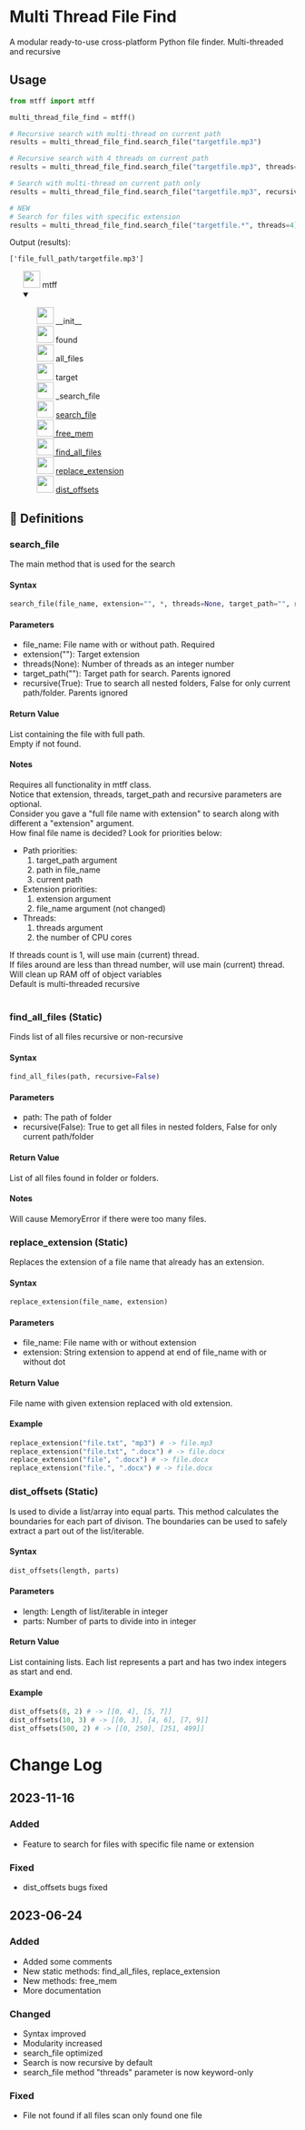 # Multi Thread File Find
A modular ready-to-use cross-platform Python file finder. Multi-threaded and recursive

## Usage
```python
from mtff import mtff

multi_thread_file_find = mtff()

# Recursive search with multi-thread on current path
results = multi_thread_file_find.search_file("targetfile.mp3")

# Recursive search with 4 threads on current path
results = multi_thread_file_find.search_file("targetfile.mp3", threads=4)

# Search with multi-thread on current path only
results = multi_thread_file_find.search_file("targetfile.mp3", recursive=False)

# NEW
# Search for files with specific extension
results = multi_thread_file_find.search_file("targetfile.*", threads=4)
```
Output (results):
```
['file_full_path/targetfile.mp3']
```

<ul>
  <li type="none">
    <img src="https://cdn-icons-png.flaticon.com/512/2809/2809229.png" raw=true style="width: 30px;height: 30px;" />
    <span>mtff</span>
    <details open>
      <summary></summary>
      <ul>
        <li type="none">
          <img src="https://cdn-icons-png.flaticon.com/512/3199/3199560.png" raw=true style="width: 30px;height: 30px;" />
          <span>__init__</span>
        </li>
        <li type="none">
          <img src="https://cdn-icons-png.flaticon.com/512/1827/1827800.png" raw=true style="width: 30px;height: 30px;" />
          <span>found</span>
        </li>
        <li type="none">
          <img src="https://cdn-icons-png.flaticon.com/512/1827/1827800.png" raw=true style="width: 30px;height: 30px;" />
          <span>all_files</span>
        </li>
        <li type="none">
          <img src="https://cdn-icons-png.flaticon.com/512/1827/1827800.png" raw=true style="width: 30px;height: 30px;" />
          <span>target</span>
        </li>
        <li type="none">
          <img src="https://cdn-icons-png.flaticon.com/512/3199/3199560.png" raw=true style="width: 30px;height: 30px;" />
          <span>_search_file</span>
        </li>
        <li type="none">
          <img src="https://cdn-icons-png.flaticon.com/512/3199/3199560.png" raw=true style="width: 30px;height: 30px;" />
          <a href="https://github.com/DarkMode49/Multi_Thread_File_Find#search_file">search_file</span>
        </li>
        <li type="none">
          <img src="https://cdn-icons-png.flaticon.com/512/3199/3199560.png" raw=true style="width: 30px;height: 30px;" />
          <span>free_mem</span>
        </li>
        <li type="none">
          <img src="https://cdn-icons-png.flaticon.com/512/3199/3199560.png" raw=true style="width: 30px;height: 30px;" />
          <a href="https://github.com/DarkMode49/Multi_Thread_File_Find#find_all_files-static">find_all_files</a>
        </li>
        <li type="none">
          <img src="https://cdn-icons-png.flaticon.com/512/3199/3199560.png" raw=true style="width: 30px;height: 30px;" />
          <a href="https://github.com/DarkMode49/Multi_Thread_File_Find#replace_extension-static">replace_extension</a>
        </li>
        <li type="none">
          <img src="https://cdn-icons-png.flaticon.com/512/3199/3199560.png" raw=true style="width: 30px;height: 30px;" />
          <a href="https://github.com/DarkMode49/Multi_Thread_File_Find#dist_offsets-static">dist_offsets</a>
        </li>
      </ul>
    </details>
  </li>
</ul>

## 📖 Definitions

### search_file
The main method that is used for the search

#### Syntax
```python
search_file(file_name, extension="", *, threads=None, target_path="", recursive=True)
```
#### Parameters
<ul>
  <li>file_name: File name with or without path. Required</li>
  <li>extension(""): Target extension</li>
  <li>threads(None): Number of threads as an integer number</li>
  <li>target_path(""): Target path for search. Parents ignored</li>
  <li>recursive(True): True to search all nested folders, False for only current path/folder. Parents ignored</li>
</ul>

#### Return Value
List containing the file with full path.<br/>
Empty if not found.

#### Notes
Requires all functionality in mtff class.<br/>
Notice that extension, threads, target_path and recursive parameters are optional.<br/>
Consider you gave a "full file name with extension" to search along with different a "extension" argument.<br/>
How final file name is decided? Look for priorities below:<br/>
<ul>
  <li>Path priorities:
    <ol type="1">
      <li>target_path argument</li>
      <li>path in file_name</li>
      <li>current path</li>
    </ol>
  </li>
  <li>Extension priorities:
    <ol type="1">
      <li>extension argument</li>
      <li>file_name argument (not changed)</li>
    </ol>
  </li>
  <li>Threads:
    <ol type="1">
      <li>threads argument</li>
      <li>the number of CPU cores</li>
    </ol>
  </li>
</ul>
If threads count is 1, will use main (current) thread.<br/>
If files around are less than thread number, will use main (current) thread.<br/>
Will clean up RAM off of object variables<br/>
Default is multi-threaded recursive<br/>
<br/>

### find_all_files (Static)
Finds list of all files recursive or non-recursive

#### Syntax
```python
find_all_files(path, recursive=False)
```

#### Parameters
<ul>
  <li>path: The path of folder</li>
  <li>recursive(False): True to get all files in nested folders, False for only current path/folder</li>
</ul>

#### Return Value
List of all files found in folder or folders.

#### Notes
Will cause MemoryError if there were too many files.

### replace_extension (Static)
Replaces the extension of a file name that already has an extension.

#### Syntax
```python
replace_extension(file_name, extension)
```

#### Parameters
<ul>
  <li>file_name: File name with or without extension</li>
  <li>extension: String extension to append at end of file_name with or without dot</li>
</ul>

#### Return Value
File name with given extension replaced with old extension.

#### Example
```python
replace_extension("file.txt", "mp3") # -> file.mp3
replace_extension("file.txt", ".docx") # -> file.docx
replace_extension("file", ".docx") # -> file.docx
replace_extension("file.", ".docx") # -> file.docx
```

### dist_offsets (Static)
Is used to divide a list/array into equal parts. This method calculates the boundaries for each part of divison. The boundaries can be used to safely extract a part out of the list/iterable.
<br/>

#### Syntax
```python
dist_offsets(length, parts)
```

#### Parameters
<ul>
  <li>length: Length of list/iterable in integer</li>
  <li>parts: Number of parts to divide into in integer</li>
</ul>

#### Return Value
List containing lists. Each list represents a part and has two index integers as start and end.

#### Example
```python
dist_offsets(8, 2) # -> [[0, 4], [5, 7]]
dist_offsets(10, 3) # -> [[0, 3], [4, 6], [7, 9]]
dist_offsets(500, 2) # -> [[0, 250], [251, 499]]
```

# Change Log
## 2023-11-16
### Added
<ul>
  <li>Feature to search for files with specific file name or extension</li>
</ul>

### Fixed
<ul>
  <li>dist_offsets bugs fixed</li>
</ul>

## 2023-06-24
### Added
<ul>
  <li>Added some comments</li>
  <li>New static methods: find_all_files, replace_extension</li>
  <li>New methods: free_mem</li>
  <li>More documentation</li>
</ul>

### Changed
<ul>
  <li>Syntax improved</li>
  <li>Modularity increased</li>
  <li>search_file optimized</li>
  <li>Search is now recursive by default</li>
  <li>search_file method "threads" parameter is now keyword-only</li>
</ul>

### Fixed
<ul>
  <li>File not found if all files scan only found one file</li>
</ul>
